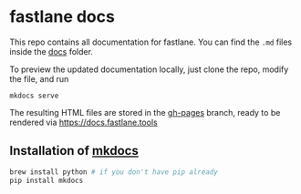 # fastlane docs

This repo contains all documentation for fastlane. You can find the `.md` files inside the [docs](docs) folder. 

To preview the updated documentation locally, just clone the repo, modify the file, and run

```
mkdocs serve
```

The resulting HTML files are stored in the [gh-pages](https://github.com/fastlane/docs/tree/gh-pages) branch, ready to be rendered via https://docs.fastlane.tools

## Installation of [mkdocs](http://www.mkdocs.org/)

```sh
brew install python # if you don't have pip already
pip install mkdocs
```
